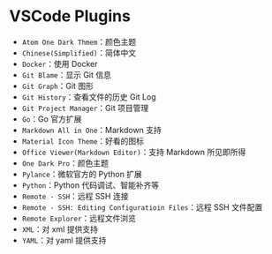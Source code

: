 <h1 align="cnenter">VSCode Plugins</h1>

- `Atom One Dark Thmem`：颜色主题
- `Chinese(Simplified)`：简体中文
- `Docker`：使用 Docker
- `Git Blame`：显示 Git 信息
- `Git Graph`：Git 图形
- `Git History`：查看文件的历史 Git Log
- `Git Project Manager`：Git 项目管理
- `Go`：Go 官方扩展
- `Markdown All in One`：Markdown 支持
- `Material Icon Theme`：好看的图标
- `Office Viewer(Markdown Editor)`：支持 Markdown 所见即所得
- `One Dark Pro`：颜色主题
- `Pylance`：微软官方的 Python 扩展
- `Python`：Python 代码调试、智能补齐等
- `Remote - SSH`：远程 SSH 连接
- `Remote - SSH: Editing Configuratioin Files`：远程 SSH 文件配置
- `Remote Explorer`：远程文件浏览
- `XML`：对 xml 提供支持
- `YAML`：对 yaml 提供支持

